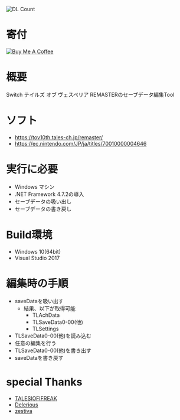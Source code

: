 ![DL Count](https://img.shields.io/github/downloads/turtle-insect/TOVR/total.svg)

# 寄付
<a href="https://www.buymeacoffee.com/06yi7RLlT" target="_blank"><img src="https://www.buymeacoffee.com/assets/img/custom_images/black_img.png" alt="Buy Me A Coffee" style="height: auto !important;width: auto !important;" ></a>

# 概要
Switch テイルズ オブ ヴェスペリア REMASTERのセーブデータ編集Tool

# ソフト
* https://tov10th.tales-ch.jp/remaster/
* https://ec.nintendo.com/JP/ja/titles/70010000004646

# 実行に必要
* Windows マシン
* .NET Framework 4.7.2の導入
* セーブデータの吸い出し
* セーブデータの書き戻し

# Build環境
* Windows 10(64bit)
* Visual Studio 2017

# 編集時の手順
* saveDataを吸い出す
   * 結果、以下が取得可能
      * TLAchData
      * TLSaveData0-00(他)
      * TLSettings
* TLSaveData0-00(他)を読み込む
* 任意の編集を行う
* TLSaveData0-00(他)を書き出す
* saveDataを書き戻す

# special Thanks
* [TALESIOFIFREAK](https://gbatemp.net/members/talesiofifreak.400404/)
* [Delerious](https://gbatemp.net/members/delerious.448353/)
* [zestiva](https://gbatemp.net/members/zestiva.470015/)
